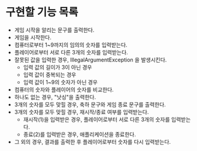 # 구현할 기능 목록
- 게임 시작을 알리는 문구를 출력한다.
- 게임을 시작한다.
- 컴퓨터로부터 1~9까지의 임의의 숫자를 입력받는다.
- 플레이어로부터 서로 다른 3개의 숫자를 입력받는다.
- 잘못된 값을 입력한 경우, IllegalArgumentException 을 발생시킨다.
  - 입력 값의 길이가 3이 아닌 경우
  - 입력 값이 중복되는 경우
  - 입력 값이 1~9의 숫자가 아닌 경우
- 컴퓨터의 숫자와 플레이어의 숫자를 비교한다.
- 하나도 없는 경우, "낫싱"을 출력한다.
- 3개의 숫자를 모두 맞힐 경우, 축하 문구와 게임 종료 문구를 출력한다.
- 3개의 숫자를 모두 맞힐 경우, 재시작/종료 여부를 입력받는다.
  - 재시작(1)을 입력받은 경우, 플레이어로부터 서로 다른 3개의 숫자를 입력받는다.
  - 종료(2)를 입력받은 경우, 애플리케이션을 종료한다.
- 그 외의 경우, 결과를 출력한 후 플레이어로부터 숫자를 다시 입력받는다.